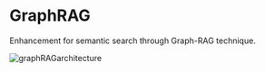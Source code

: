 # GraphRAG
Enhancement for semantic search through Graph-RAG technique.

![graphRAGarchitecture]('./image/graphragArchitecture.png')
